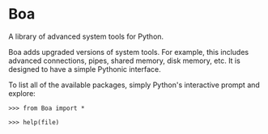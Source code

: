 # Boa
A library of advanced system tools for Python.

Boa adds upgraded versions of system tools. For example, this includes advanced connections, pipes, shared memory, disk memory, etc.
It is designed to have a simple Pythonic interface.

To list all of the available packages, simply Python's interactive prompt and explore:

```
>>> from Boa import *

>>> help(file)
```